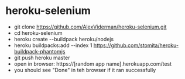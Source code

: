 # heroku-selenium


* git clone https://github.com/AlexViderman/heroku-selenium.git
* cd heroku-selenium
* heroku create --buildpack heroku/nodejs
* heroku buildpacks:add --index 1 https://github.com/stomita/heroku-buildpack-phantomjs
* git push heroku master
* open in browser: https://[random app name].herokuapp.com/test
* you should see "Done" in teh browser if it ran successfully
